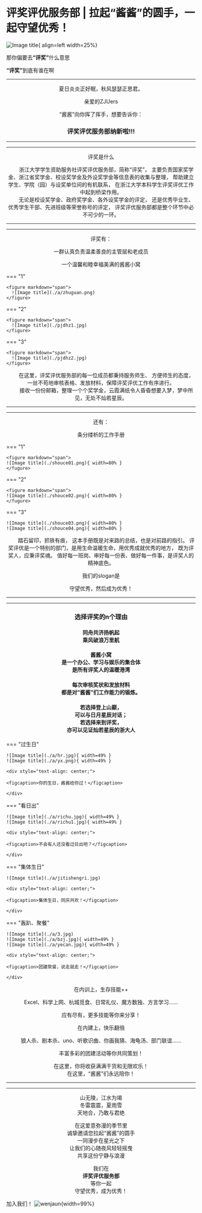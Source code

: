 

# 评奖评优服务部 | 拉起“酱酱”的圆手，一起守望优秀！



![Image title](./jiangjiang.png){ align=left width=25%}


<div class="text-box1">
<p>那你偏要去<b>“评奖”</b>什么意思</p>
<p><b>“评奖”</b>到底有谁在啊</p>
</div>


----

<div style="text-align: center;">
<p>夏日炎炎正好眠，秋风瑟瑟正思君。</p>
<p>亲爱的ZJUers</p>
<p>“酱酱”向你挥了挥手，想要告诉你：</p>
<h3><b>评奖评优服务部</b>纳新啦!!!</h3>
</div>

---

-----

<div style="text-align: center;">
<p>评奖是什么</p>
</div>


<div style="text-align: center;">
<span class="text-box2"> &emsp;&emsp;浙江大学学生资助服务社评奖评优服务部，简称“评奖”，
主要负责国家奖学金、浙江省奖学金、校设奖学金及外设奖学金等信息表的收集与整理，
帮助建立学生、学院（园）与设奖单位间的有机联系，
在浙江大学本科学生评奖评优工作中起到桥梁作用。<br>
&emsp;&emsp;无论是校设奖学金、政府奖学金、各外设奖学金的评定，
还是优秀毕业生、优秀学生干部、先进班级等荣誉称号的评定，
评奖评优服务部都是整个环节中必不可少的一环。</span>
</div>

---

---

<div style="text-align: center;">
<p>评奖有：</p>
<p>一群认真负责温柔善良的主管层和老成员</p>
<P>一个温馨和睦幸福美满的酱酱小窝</P>

</div>

=== "1"

    <figure markdown="span">
      ![Image title](./a/zhuguan.png)
    </figure>

=== "2"

    <figure markdown="span">
      ![Image title](./pjdhz1.jpg)
    </figure>

=== "3"

    <figure markdown="span">
      ![Image title](./pjdhz2.jpg)
    </figure>



<div style="text-align: center;">
<span class="text-box2">&emsp;&emsp;在这里，评奖评优服务部的每一位成员都秉持服务师生、
方便师生的态度，一丝不苟地审核表格、发放材料，保障评奖评优工作有序进行。<br>
&emsp;&emsp;接收一份份邮箱，整理一个个奖学金，云霞满纸令人昏昏想要入梦，梦中所见，无处不灿若星辰。</span>
</div>




---

---

<div style="text-align: center;">

<p>还有：</p>
<p>条分缕析的工作手册</p>


</div>


=== "1"
    
    <figure markdown="span">
    ![Image title](./shouce01.png){ width=80% }
    </fugure>

=== "2"

    <figure markdown="span">
    ![Image title](./shouce02.png){ width=80% }
    </fugure>
    
=== "3"
    
    ![Image title](./shouce03.png){ width=80% }
    ![Image title](./shouce04.png){ width=80% }

<div style="text-align: center;">

<span class="text-box2">&emsp;&emsp;踏石留印，抓铁有痕，
这本手册既是对来路的总结，也是对前路的指引。
评奖评优是一个特别的部门，是用生命温暖生命，用优秀成就优秀的地方，
既为评奖人，应秉评奖魂。
值好每一班岗、审好每一份表、做好每一件事，是评奖人的精神底色。</span>
<p>我们的slogan是</p>
<p>守望优秀，然后成为优秀！</p>
</div>

---

---

<div style="text-align: center;">
<h3>选择评奖的n个理由</h3>
<span class="text-box11">
<h4>同舟共济扬帆起<br>乘风破浪万里航</h4>
<h4>酱酱小窝<br>是一个办公、学习与娱乐的集合体<br>是所有评奖人的温暖港湾</h4>
<h4>每次审核奖状和发放材料<br>都是对“酱酱”们工作能力的锻炼。</h4>
<h4>若选择登上山巅，<br>可以与日月星辰对话；<br>
若选择来到评奖，<br>亦可以见证灿若星辰的浙大人</h4>
</span>
</div>

=== "过生日"

    ![Image title](./a/hr.jpg){ width=49% }
    ![Image title](./a/yx.png){ width=49% }
    
    <div style="text-align: center;">
    
    <figcaption>你的生日，酱酱给你过！</figcaption>
    
    </div>

=== "看日出"

    ![Image title](./a/richu.jpg){ width=49% }
    ![Image title](./a/richu1.jpg){ width=49% }
    
    <div style="text-align: center;">
    
    <figcaption>不会有人还没看过日出吧？</figcaption>
    
    </div>

=== "集体生日"

    ![Image title](./a/jitishengri.jpg)
    
    <div style="text-align: center;">
    
    <figcaption>集体生日，同庆共欢！</figcaption>
    
    </div>

=== "轰趴、聚餐"

    ![Image title](./a/3.jpg)
    ![Image title](./a/bzj.jpg){ width=49% }
    ![Image title](./a/yecan.jpg){ width=49% }
    
    <div style="text-align: center;">
    
    <figcaption>团建聚餐，说走就走！</figcaption>
    
    </div>

<div style="text-align: center;">

<span class="text-box11">
<p>在内训上，生存技能++</p>
<p>Excel、科学上网、杭城觅食、日常礼仪、魔方数独、方言学习……<p>
<p>应有尽有，更多技能等你来分享！</p>
<p>在内建上，快乐翻倍</p>
<p>狼人杀、剧本杀、uno、听歌识曲、你画我猜、海龟汤、部门联谊……</p>
<p>丰富多彩的团建活动等你共同策划！</p>
<p>在这里，你将收获满满干货和无限欢乐！<br>在这里，“酱酱”们永远陪你！</p>
</span>
</div>

---

---

<div style="text-align: center;">

<span class="text-box11">
<p>山无陵，江水为竭<br>冬雷震震，夏雨雪<br>天地合，乃敢与君绝</p>
<p>在这爱意弥漫的季节里<br>诚挚邀请您拉起“酱酱”的圆手<br>一同漫步在星光之下
<br>让我们的心随夜风轻轻摇曳<br>共享这份宁静与浪漫</p>
<p>我们在<br><b>评奖评优服务部</b><br>等你一起<br>守望优秀，成为优秀！</p>
</span>
</div>


加入我们！
![wenjaun](./wenjuan.jpg){width=99%}


